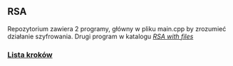 ## RSA
Repozytorium zawiera 2 programy, główny w pliku main.cpp by zrozumieć działanie szyfrowania. Drugi program w katalogu <i><a href="./RSA with files">RSA with files</a></i>
### <a href="https://informacja.github.io/RSA/"> Lista kroków </a>
